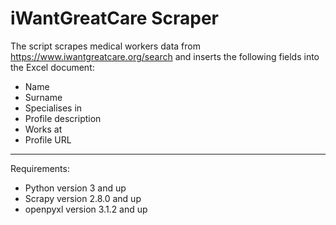 # iWantGreatCare Scraper

The script scrapes medical workers data from https://www.iwantgreatcare.org/search and inserts the following fields into the Excel document:
- Name
- Surname
- Specialises in
- Profile description
- Works at
- Profile URL

---

Requirements:
- Python version 3 and up
- Scrapy version 2.8.0 and up
- openpyxl version 3.1.2 and up
